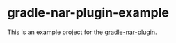 # gradle-nar-plugin-example

This is an example project for the [gradle-nar-plugin](https://github.com/sponiro/gradle-nar-plugin).